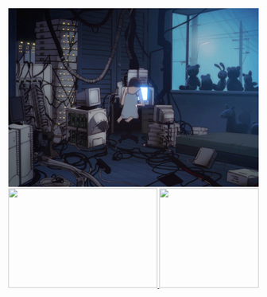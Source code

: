 <!-- ![capa git](https://raw.githubusercontent.com/JoneBulande/JoneBulande/master/lain.gif) -->
<div align="center">
  <div width="100%">
    <img  src="https://raw.githubusercontent.com/JoneBulande/JoneBulande/master/lain.gif"/>
  </div>
  <a href="https://github.com/JoneBulande" padding="20">
    <img width="300em" height="200em" src="https://github-readme-stats.vercel.app/api?username=JoneBulande&show_icons=true&theme=tokyonight&include_all_commits=true&count_private=true&rank_icon=github"/>
    <img width="200em" height="200em" src="https://github-readme-stats.vercel.app/api/top-langs/?username=JoneBulande&layout=compact&langs_count=7&theme=tokyonight"/>
  </a>
</div>
